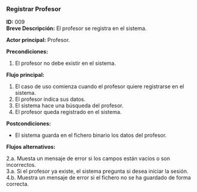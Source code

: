 ### Registrar Profesor
**ID:** 009   
**Breve Descripción:** El profesor se registra en el sistema.   

**Actor principal:** Profesor.   

**Precondiciones:**
1. El profesor no debe existir en el sistema.

**Flujo principal:**
1. El caso de uso comienza cuando el profesor quiere registrarse en el sistema.
2. El profesor indica sus datos.
3. El sistema hace una búsqueda del profesor.
4. El profesor queda registrado en el sistema.

**Postcondiciones:**
+ El sistema guarda en el fichero binario los datos del profesor.

**Flujos alternativos:**

2.a. Muesta un mensaje de error si los campos están vacíos o son incorrectos.  
3.a. Si el profesor ya existe, el sistema pregunta si desea iniciar la sesión.  
4.b. Muestra un mensaje de error si el fichero no se ha guardado de forma correcta.
